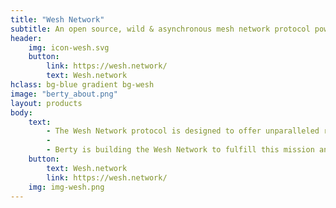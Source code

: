 ```yaml
---
title: "Wesh Network"
subtitle: An open source, wild & asynchronous mesh network protocol powered by Berty Technologies.
header:
    img: icon-wesh.svg
    button:
        link: https://wesh.network/
        text: Wesh.network
hclass: bg-blue gradient bg-wesh
image: "berty_about.png"
layout: products
body:
    text:
        - The Wesh Network protocol is designed to offer unparalleled resilience coupled with interoperability, security, and modularity. People deserve access to free, robust, and reliable communication no matter the situations is.
        -
        - Berty is building the Wesh Network to fulfill this mission and become the foundation of unstoppable communication for the Internet’s next era.
    button:
        text: Wesh.network
        link: https://wesh.network/
    img: img-wesh.png
---
```

